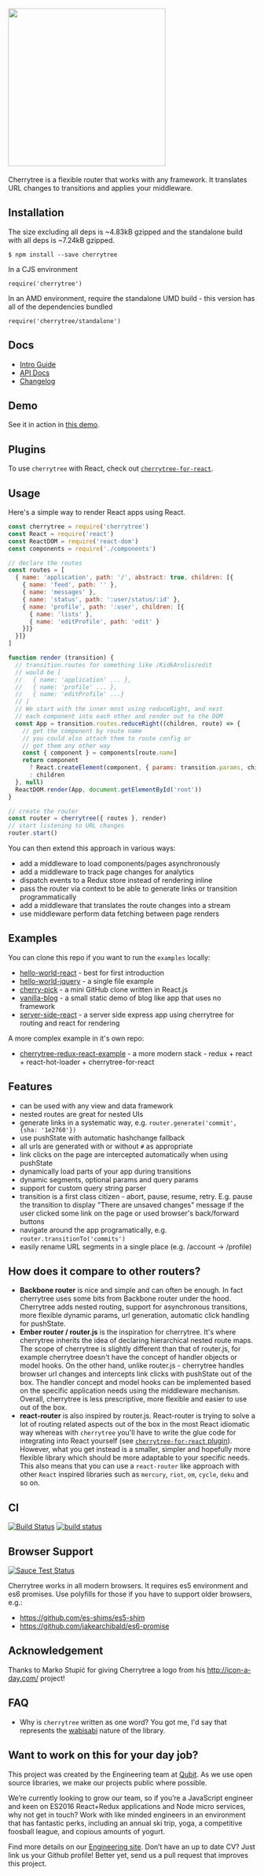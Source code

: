 # <img src="https://cloud.githubusercontent.com/assets/324440/11302251/2c573b4a-8f94-11e5-9df6-889b19c2ad48.png" width="320" />

Cherrytree is a flexible router that works with any framework. It translates URL changes to transitions and applies your middleware.

## Installation

The size excluding all deps is ~4.83kB gzipped and the standalone build with all deps is ~7.24kB gzipped.

    $ npm install --save cherrytree

In a CJS environment

    require('cherrytree')

In an AMD environment, require the standalone UMD build - this version has all of the dependencies bundled

    require('cherrytree/standalone')


## Docs

* [Intro Guide](docs/intro.md)
* [API Docs](docs/api.md)
* [Changelog](CHANGELOG.md)


## Demo

See it in action in [this demo](http://kidkarolis.github.io/cherrytree-redux-react-example).


## Plugins

To use `cherrytree` with React, check out [`cherrytree-for-react`](https://github.com/KidkArolis/cherrytree-for-react).


## Usage

Here's a simple way to render React apps using React.

```js
const cherrytree = require('cherrytree')
const React = require('react')
const ReactDOM = require('react-dom')
const components = require('./components')

// declare the routes
const routes = [
  { name: 'application', path: '/', abstract: true, children: [{
    { name: 'feed', path: '' },
    { name: 'messages' },
    { name: 'status', path: ':user/status/:id' },
    { name: 'profile', path: ':user', children: [{
      { name: 'lists' },
      { name: 'editProfile', path: 'edit' }
    }]}
  }]}
]

function render (transition) {
  // transition.routes for something like /KidkArolis/edit
  // would be [
  //   { name: 'application' ... },
  //   { name: 'profile' ... },
  //   { name: 'editProfile' ...}
  // ]
  // We start with the inner most using reduceRight, and nest
  // each component into each other and render out to the DOM
  const App = transition.routes.reduceRight((children, route) => {
    // get the component by route name
    // you could also attach them to route config or
    // get them any other way 
    const { component } = components[route.name]
    return component
      ? React.createElement(component, { params: transition.params, children })
      : children
  }, null)
  ReactDOM.render(App, document.getElementById('root'))
}

// create the router
const router = cherrytree({ routes }, render)
// start listening to URL changes
router.start()
```

You can then extend this approach in various ways:

* add a middleware to load components/pages asynchronously
* add a middleware to track page changes for analytics
* dispatch events to a Redux store instead of rendering inline
* pass the router via context to be able to generate links or transition programmatically
* add a middleware that translates the route changes into a stream
* use middleware perform data fetching between page renders

## Examples

You can clone this repo if you want to run the `examples` locally:

* [hello-world-react](examples/hello-world-react) - best for first introduction
* [hello-world-jquery](examples/hello-world-jquery) - a single file example
* [cherry-pick](examples/cherry-pick) - a mini GitHub clone written in React.js
* [vanilla-blog](examples/vanilla-blog) - a small static demo of blog like app that uses no framework
* [server-side-react](examples/server-side-react) - a server side express app using cherrytree for routing and react for rendering

A more complex example in it's own repo:

* [cherrytree-redux-react-example](https://github.com/KidkArolis/cherrytree-redux-react-example) - a more modern stack - redux + react + react-hot-loader + cherrytree-for-react


## Features

* can be used with any view and data framework
* nested routes are great for nested UIs
* generate links in a systematic way, e.g. `router.generate('commit', {sha: '1e2760'})`
* use pushState with automatic hashchange fallback
* all urls are generated with or without `#` as appropriate
* link clicks on the page are intercepted automatically when using pushState
* dynamically load parts of your app during transitions
* dynamic segments, optional params and query params
* support for custom query string parser
* transition is a first class citizen - abort, pause, resume, retry. E.g. pause the transition to display "There are unsaved changes" message if the user clicked some link on the page or used browser's back/forward buttons
* navigate around the app programatically, e.g. `router.transitionTo('commits')`
* easily rename URL segments in a single place (e.g. /account -> /profile)


## How does it compare to other routers?

* **Backbone router** is nice and simple and can often be enough. In fact cherrytree uses some bits from Backbone router under the hood. Cherrytree adds nested routing, support for asynchronous transitions, more flexible dynamic params, url generation, automatic click handling for pushState.
* **Ember router / router.js** is the inspiration for cherrytree. It's where cherrytree inherits the idea of declaring hierarchical nested route maps. The scope of cherrytree is slightly different than that of router.js, for example cherrytree doesn't have the concept of handler objects or model hooks. On the other hand, unlike router.js - cherrytree handles browser url changes and intercepts link clicks with pushState out of the box. The handler concept and model hooks can be implemented based on the specific application needs using the middleware mechanism. Overall, cherrytree is less prescriptive, more flexible and easier to use out of the box.
* **react-router** is also inspired by router.js. React-router is trying to solve a lot of routing related aspects out of the box in the most React idiomatic way whereas with `cherrytree` you'll have to write the glue code for integrating into React yourself (see [`cherrytree-for-react` plugin](https://github.com/KidkArolis/cherrytree-for-react)). However, what you get instead is a smaller, simpler and hopefully more flexible library which should be more adaptable to your specific needs. This also means that you can use a `react-router` like approach with other `React` inspired libraries such as `mercury`, `riot`, `om`, `cycle`, `deku` and so on.


## CI

[![Build Status](https://travis-ci.org/QubitProducts/cherrytree.svg?branch=master)](https://travis-ci.org/QubitProducts/cherrytree)
[![build status](https://www.codeship.io/projects/aa5e37b0-aeb1-0131-dd5f-06fd12e6a611/status?branch=master)](https://codeship.com/projects/19734)


## Browser Support

[![Sauce Test Status](https://saucelabs.com/browser-matrix/cherrytree.svg)](https://saucelabs.com/u/cherrytree)

Cherrytree works in all modern browsers. It requires es5 environment and es6 promises. Use polyfills for those if you have to support older browsers, e.g.:

* https://github.com/es-shims/es5-shim
* https://github.com/jakearchibald/es6-promise

## Acknowledgement

Thanks to Marko Stupić for giving Cherrytree a logo from his http://icon-a-day.com/ project!

## FAQ

* Why is `cherrytree` written as one word? You got me, I'd say that represents the [wabisabi](https://en.wikipedia.org/wiki/Wabi-sabi) nature of the library.

## Want to work on this for your day job?

This project was created by the Engineering team at [Qubit](http://www.qubit.com). As we use open source libraries, we make our projects public where possible.

We’re currently looking to grow our team, so if you’re a JavaScript engineer and keen on ES2016 React+Redux applications and Node micro services, why not get in touch? Work with like minded engineers in an environment that has fantastic perks, including an annual ski trip, yoga, a competitive foosball league, and copious amounts of yogurt.

Find more details on our [Engineering site](https://eng.qubit.com). Don’t have an up to date CV? Just link us your Github profile! Better yet, send us a pull request that improves this project.
